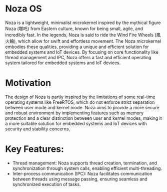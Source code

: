 # Noza OS
Noza is a lightweight, minimalist microkernel inspired by the mythical figure Noza (哪吒) from Eastern culture, known for being small, agile, and incredibly fast. In the legends, Noza is said to ride the Wind Fire Wheels (風火輪), which allow for swift and effortless movement. The Noza microkernel embodies these qualities, providing a unique and efficient solution for embedded systems and IoT devices. By focusing on core functionality like thread management and IPC, Noza offers a fast and efficient operating system tailored for embedded systems and IoT devices.

# Motivation
The design of Noza is partly inspired by the limitations of some real-time operating systems like FreeRTOS, which do not enforce strict separation between user mode and kernel mode. Noza aims to provide a more secure and robust environment by implementing features such as memory protection and a clear distinction between user and kernel modes, making it a more suitable solution for embedded systems and IoT devices with security and stability concerns.

# Key Features:
* Thread management: Noza supports thread creation, termination, and synchronization through system calls, enabling efficient multi-threading.
* Inter-process communication (IPC): Noza facilitates communication between threads using message passing, ensuring seamless and synchronized execution of tasks.

